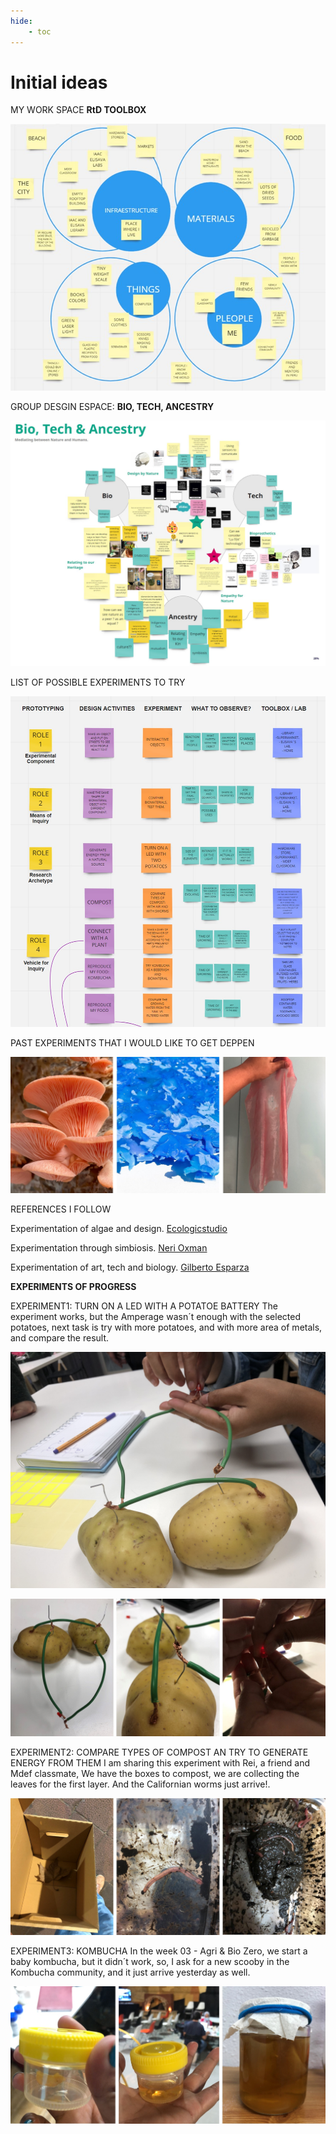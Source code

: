 ```yaml
---
hide:
    - toc
---
```


# Initial ideas

MY WORK SPACE **RtD TOOLBOX**

![](../images/E1.jpg)


GROUP DESGIN ESPACE: **BIO, TECH, ANCESTRY**

![](../images/E3.jpg)


LIST OF POSSIBLE EXPERIMENTS TO TRY

![](../images/E2.jpg)


PAST EXPERIMENTS THAT I WOULD LIKE TO GET DEPPEN

![](../images/E4.jpg)


REFERENCES I FOLLOW

Experimentation of algae and design.
[Ecologicstudio](https://www.ecologicstudio.com/)

Experimentation through simbiosis.
[Neri Oxman](https://oxman.com/)

Experimentation of art, tech and biology.
[Gilberto Esparza](https://gilbertoesparza.net/)


**EXPERIMENTS OF PROGRESS**

EXPERIMENT1: TURN ON A LED WITH A POTATOE BATTERY
The experiment works, but the Amperage wasn´t enough with the selected potatoes, next task is try with more potatoes, and with more area of metals, and compare the result.

![](../images/experiment.jpg)

![](../images/experiment2.jpg)


EXPERIMENT2: COMPARE TYPES OF COMPOST AN TRY TO GENERATE ENERGY FROM THEM
I am sharing this experiment with Rei, a friend and Mdef classmate, We have the boxes to compost, we are collecting the leaves for the first layer. And the Californian worms just arrive!.

![](../images/E5.jpg)


EXPERIMENT3: KOMBUCHA
In the week 03 - Agri & Bio Zero, we start a baby kombucha, but it didn´t work, so, I ask for a new scooby in the Kombucha community, and it just arrive yesterday as well.

![](../images/E6.jpg)